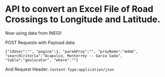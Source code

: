# API to convert an Excel File of Road Crossings to Longitude and Latitude.

Now using data from INEGI!

POST Requests with Payload data:

```
{"idUser":"", "pagina":1, "paramProy":"", "proyName":"mdm6", "searchCriteria":"Acapulco, Monterrey -- Garza Sada", "tabla":"geolocator", "where":""}
```

And Request Header: `Content-Type:application/json `
